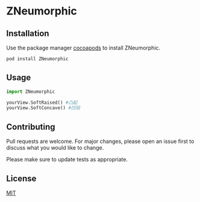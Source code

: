 # ZNeumorphic

## Installation

Use the package manager [cocoapods](https://pip.pypa.io/en/stable/) to install ZNeumorphic.
```bash
pod install ZNeumorphic
```

## Usage
```python
import ZNeumorphic

yourView.SoftRaised() #凸起 
yourView.SoftConcave() #凹陷
```

## Contributing
Pull requests are welcome. For major changes, please open an issue first to discuss what you would like to change.

Please make sure to update tests as appropriate.

## License
[MIT](https://choosealicense.com/licenses/mit/)
